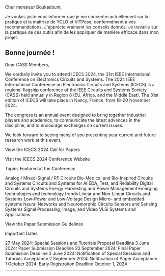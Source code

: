 Cher monsieur Boukadoum,

Je voulais juste vous informer que je me concentre actuellement sur la pratique et la maîtrise de YOLO et ViTPose, conformément à vos recommandations. 
J'apprécie vraiment les conseils donnés. 
Je travaille sur la partique de ces outils afin de les appliquer de manière efficace dans mon projet.

Bonne journée !
---

Dear CASS Members,

We cordially invite you to attend ICECS 2024, the 31st IEEE International Conference on Electronics Circuits and Systems. The 2024 IEEE International Conference on Electronics Circuits and Systems (ICECS) is a regional flagship conference of the IEEE Circuits and Systems Society (CASS) held annually in Region 8 (EU, Africa, and the Middle East). The 31st edition of ICECS will take place in Nancy, France, from 18-20 November 2024.

The congress is an annual event designed to bring together industrial players and academics, to communicate the latest advances in the discipline, and to encourage exchanges on current issues.

We look forward to seeing many of you presenting your current and future research work at this event.

 

 

View the ICECS 2024 Call for Papers

 

Visit the ICECS 2024 Conference Website

 

 

Topics Featured
at the Conference

 

Analog / Mixed-Signal / RF Circuits
Bio-Medical and Bio-Inspired Circuits and Systems
Circuits and Systems for AI
EDA, Test, and Reliability
Digital Circuits and Systems
Energy Harvesting and Power Management
Emerging technologies and technology trends
Linear and Non-Linear Circuits and Systems
Low-Power and Low-Voltage Design
Micro- and embedded systems
Neural Networks and Neuromorphic Circuits
Sensors and Sensing Systems
Signal Processing, Image, and Video
VLSI Systems and Applications
 

View the Paper Submission Guidelines

 

 

Important Dates

 

27 May 2024: Special Sessions and Tutorials Proposal Deadline
3 June 2024: Paper Submission Deadline 
23 September 2024: Final Paper Submission Deadline 
3 June 2024: Notification of Special Sessions and Tutorials Acceptance
2 September 2024: Notification of Paper Acceptance 
1 October 2024:  Early Registration Deadline October 1, 2024

---
